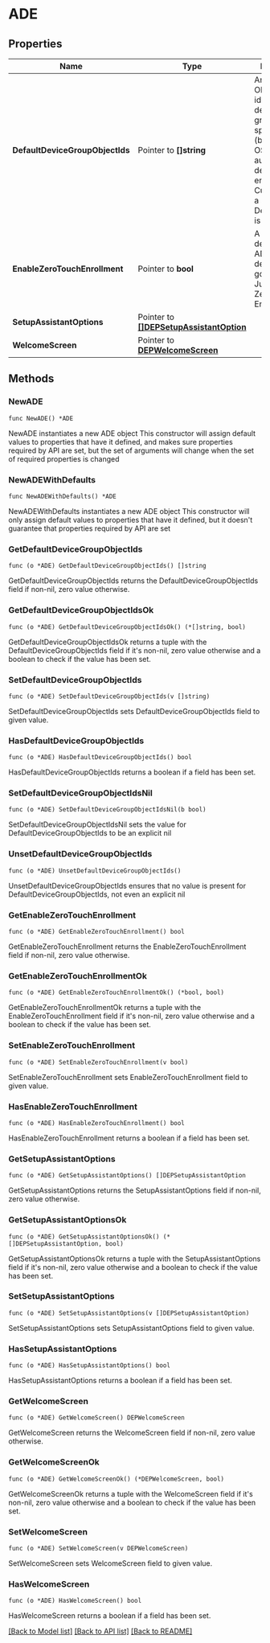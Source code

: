 # ADE

## Properties

Name | Type | Description | Notes
------------ | ------------- | ------------- | -------------
**DefaultDeviceGroupObjectIds** | Pointer to **[]string** | An array of ObjectIDs identifying the default device groups for this specific type (based on the OS family) of automated device enrollment. Currently, only a single DeviceGroupID is supported. | [optional] 
**EnableZeroTouchEnrollment** | Pointer to **bool** | A toggle to determine if ADE registered devices should go through JumpCloud Zero Touch Enrollment. | [optional] 
**SetupAssistantOptions** | Pointer to [**[]DEPSetupAssistantOption**](DEPSetupAssistantOption.md) |  | [optional] 
**WelcomeScreen** | Pointer to [**DEPWelcomeScreen**](DEPWelcomeScreen.md) |  | [optional] 

## Methods

### NewADE

`func NewADE() *ADE`

NewADE instantiates a new ADE object
This constructor will assign default values to properties that have it defined,
and makes sure properties required by API are set, but the set of arguments
will change when the set of required properties is changed

### NewADEWithDefaults

`func NewADEWithDefaults() *ADE`

NewADEWithDefaults instantiates a new ADE object
This constructor will only assign default values to properties that have it defined,
but it doesn't guarantee that properties required by API are set

### GetDefaultDeviceGroupObjectIds

`func (o *ADE) GetDefaultDeviceGroupObjectIds() []string`

GetDefaultDeviceGroupObjectIds returns the DefaultDeviceGroupObjectIds field if non-nil, zero value otherwise.

### GetDefaultDeviceGroupObjectIdsOk

`func (o *ADE) GetDefaultDeviceGroupObjectIdsOk() (*[]string, bool)`

GetDefaultDeviceGroupObjectIdsOk returns a tuple with the DefaultDeviceGroupObjectIds field if it's non-nil, zero value otherwise
and a boolean to check if the value has been set.

### SetDefaultDeviceGroupObjectIds

`func (o *ADE) SetDefaultDeviceGroupObjectIds(v []string)`

SetDefaultDeviceGroupObjectIds sets DefaultDeviceGroupObjectIds field to given value.

### HasDefaultDeviceGroupObjectIds

`func (o *ADE) HasDefaultDeviceGroupObjectIds() bool`

HasDefaultDeviceGroupObjectIds returns a boolean if a field has been set.

### SetDefaultDeviceGroupObjectIdsNil

`func (o *ADE) SetDefaultDeviceGroupObjectIdsNil(b bool)`

 SetDefaultDeviceGroupObjectIdsNil sets the value for DefaultDeviceGroupObjectIds to be an explicit nil

### UnsetDefaultDeviceGroupObjectIds
`func (o *ADE) UnsetDefaultDeviceGroupObjectIds()`

UnsetDefaultDeviceGroupObjectIds ensures that no value is present for DefaultDeviceGroupObjectIds, not even an explicit nil
### GetEnableZeroTouchEnrollment

`func (o *ADE) GetEnableZeroTouchEnrollment() bool`

GetEnableZeroTouchEnrollment returns the EnableZeroTouchEnrollment field if non-nil, zero value otherwise.

### GetEnableZeroTouchEnrollmentOk

`func (o *ADE) GetEnableZeroTouchEnrollmentOk() (*bool, bool)`

GetEnableZeroTouchEnrollmentOk returns a tuple with the EnableZeroTouchEnrollment field if it's non-nil, zero value otherwise
and a boolean to check if the value has been set.

### SetEnableZeroTouchEnrollment

`func (o *ADE) SetEnableZeroTouchEnrollment(v bool)`

SetEnableZeroTouchEnrollment sets EnableZeroTouchEnrollment field to given value.

### HasEnableZeroTouchEnrollment

`func (o *ADE) HasEnableZeroTouchEnrollment() bool`

HasEnableZeroTouchEnrollment returns a boolean if a field has been set.

### GetSetupAssistantOptions

`func (o *ADE) GetSetupAssistantOptions() []DEPSetupAssistantOption`

GetSetupAssistantOptions returns the SetupAssistantOptions field if non-nil, zero value otherwise.

### GetSetupAssistantOptionsOk

`func (o *ADE) GetSetupAssistantOptionsOk() (*[]DEPSetupAssistantOption, bool)`

GetSetupAssistantOptionsOk returns a tuple with the SetupAssistantOptions field if it's non-nil, zero value otherwise
and a boolean to check if the value has been set.

### SetSetupAssistantOptions

`func (o *ADE) SetSetupAssistantOptions(v []DEPSetupAssistantOption)`

SetSetupAssistantOptions sets SetupAssistantOptions field to given value.

### HasSetupAssistantOptions

`func (o *ADE) HasSetupAssistantOptions() bool`

HasSetupAssistantOptions returns a boolean if a field has been set.

### GetWelcomeScreen

`func (o *ADE) GetWelcomeScreen() DEPWelcomeScreen`

GetWelcomeScreen returns the WelcomeScreen field if non-nil, zero value otherwise.

### GetWelcomeScreenOk

`func (o *ADE) GetWelcomeScreenOk() (*DEPWelcomeScreen, bool)`

GetWelcomeScreenOk returns a tuple with the WelcomeScreen field if it's non-nil, zero value otherwise
and a boolean to check if the value has been set.

### SetWelcomeScreen

`func (o *ADE) SetWelcomeScreen(v DEPWelcomeScreen)`

SetWelcomeScreen sets WelcomeScreen field to given value.

### HasWelcomeScreen

`func (o *ADE) HasWelcomeScreen() bool`

HasWelcomeScreen returns a boolean if a field has been set.


[[Back to Model list]](../README.md#documentation-for-models) [[Back to API list]](../README.md#documentation-for-api-endpoints) [[Back to README]](../README.md)


